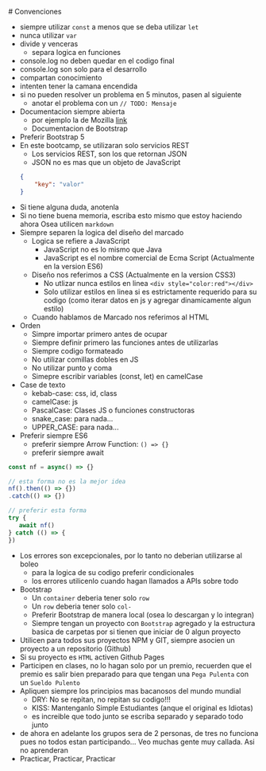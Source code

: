 # Convenciones

- siempre utilizar `const` a menos que se deba utilizar `let`
- nunca utilizar `var`
- divide y venceras
    - separa logica en funciones
- console.log no deben quedar en el codigo final
- console.log son solo para el desarrollo
- compartan conocimiento
- intenten tener la camana encendida
- si no pueden resolver un problema en 5 minutos, pasen al siguiente
    - anotar el problema con un `// TODO: Mensaje`
- Documentacion siempre abierta
    - por ejemplo la de Mozilla [link](https://developer.mozilla.org/es/)
    - Documentacion de Bootstrap
- Preferir Bootstrap 5
- En este bootcamp, se utilizaran solo servicios REST
    - Los servicios REST, son los que retornan JSON
    - JSON no es mas que un objeto de JavaScript
    ```json
    {
        "key": "valor"
    }
    ```
- Si tiene alguna duda, anotenla
- Si no tiene buena memoria, escriba esto mismo que estoy haciendo ahora
    Osea utilicen `markdown`
- Siempre separen la logica del diseño del marcado
    - Logica se refiere a JavaScript
        - JavaScript no es lo mismo que Java
        - JavaScript es el nombre comercial de Ecma Script (Actualmente en la version ES6)
    - Diseño nos referimos a CSS (Actualmente en la version CSS3)
        - No utlizar nunca estilos en linea `<div style="color:red"></div>`
        - Solo utilizar estilos en linea si es estrictamente requerido para su codigo (como iterar datos en js y agregar dinamicamente algun estilo)
    - Cuando hablamos de Marcado nos referimos al HTML
- Orden
    - Simpre importar primero antes de ocupar
    - Siempre definir primero las funciones antes de utilizarlas
    - Siempre codigo formateado
    - No utilizar comillas dobles en JS
    - No utilizar punto y coma
    - Simepre escribir variables (const, let) en camelCase
- Case de texto
    - kebab-case: css, id, class
    - camelCase: js
    - PascalCase: Clases JS o funciones constructoras
    - snake_case: para nada...
    - UPPER_CASE: para nada...
- Preferir siempre ES6
    - preferir siempre Arrow Function: `() => {}`
    - preferir siempre await
```js
const nf = async() => {}

// esta forma no es la mejor idea
nf().then(() => {})
.catch(() => {})

// preferir esta forma
try {
   await nf()
} catch (() => {
})

```

- Los errores son excepcionales, por lo tanto no deberian utilizarse al boleo
    - para la logica de su codigo preferir condicionales
    - los errores utilicenlo cuando hagan llamados a APIs sobre todo
- Bootstrap
    - Un `container` deberia tener solo `row`
    - Un `row` deberia tener solo `col-`
    - Preferir Bootstrap de manera local (osea lo descargan y lo integran)
    - Siempre tengan un proyecto con `Bootstrap` agregado y la estructura basica de carpetas por si tienen que iniciar de 0 algun proyecto
- Utilicen para todos sus proyectos NPM y GIT, siempre asocien un proyecto a un repositorio (Github)
- Si su proyecto es `HTML` activen Github Pages
- Participen en clases, no lo hagan solo por un premio, recuerden que el premio es salir bien preparado para que tengan una `Pega Pulenta` con un `Sueldo Pulento`
- Apliquen siempre los principios mas bacanosos del mundo mundial
    - DRY: No se repitan, no repitan su codigo!!!
    - KISS: Mantenganlo Simple Estudiantes (anque el original es Idiotas)
    - es increible que todo junto se escriba separado y separado todo junto
- de ahora en adelante los grupos sera de 2 personas, de tres no funciona pues no todos estan participando... Veo muchas gente muy callada. Asi no aprenderan
- Practicar, Practicar, Practicar
